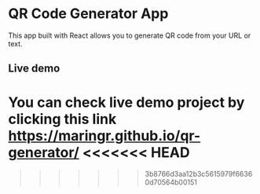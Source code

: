 # QR Code Generator App

This app built with React allows you to generate QR code from your URL or text.


## Live demo

You can check live demo project by clicking this link https://maringr.github.io/qr-generator/
<<<<<<< HEAD
=======

>>>>>>> 3b8766d3aa12b3c5615979f66360d70564b00151
